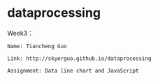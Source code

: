 # dataprocessing

Week3：
	
	Name: Tiancheng Guo
	
	Link: http://skyerguo.github.io/dataprocessing
	
	Assignment: Data line chart and JavaScript
